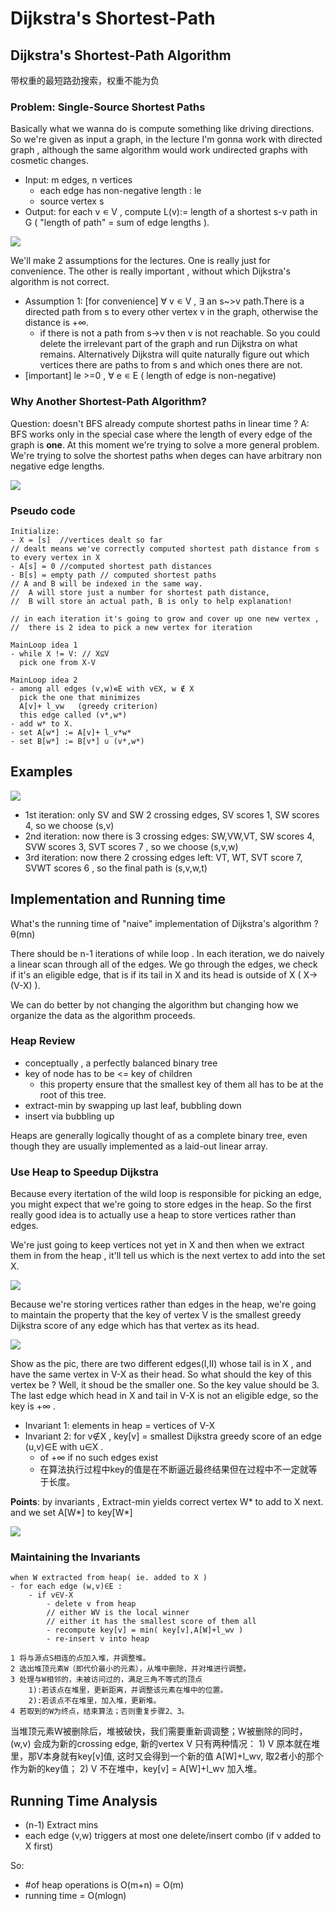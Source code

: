 # Dijkstra's Shortest-Path

## Dijkstra's Shortest-Path Algorithm

带权重的最短路劲搜索，权重不能为负

### Problem: Single-Source Shortest Paths

Basically what we wanna do is compute something like driving directions. So we're given as input a graph, in the lecture I'm gonna work with directed graph , although the same algorithm would work undirected graphs with cosmetic changes.

 - Input: m edges, n vertices
    - each edge has non-negative length : le
    - source vertex s
 - Output: for each v ∊ V , compute L(v):= length of a shortest s-v path in G ( "length of path" = sum of edge lengths ).

![](https://raw.githubusercontent.com/mebusy/notes/master/imgs/shortest_path.PNG)

We'll make 2 assumptions for the lectures. One is really just for convenience. The other is really important , without which Dijkstra's algorithm is not correct.

 - Assumption 1: [for convenience] ∀ v ∊ V , ∃ an s~>v path.There is a directed path from s to every other vertex v in the graph, otherwise the distance is +∞.
    - if there is not a path from s->v  then v is not reachable. So you could delete the irrelevant part of the graph and run Dijkstra on what remains. Alternatively Dijkstra will quite naturally figure out which vertices there are paths to from s and which ones there are not.
 - [important] le >=0 , ∀ e ∊ E  ( length of edge is non-negative)


### Why Another Shortest-Path Algorithm?

Question: doesn't BFS already compute shortest paths in linear time ?
A: BFS works only in the special case where the length of every edge of the graph is **one**.  At this moment we're trying to solve a more general problem. We're trying to solve the shortest paths when deges can have arbitrary non negative edge lengths.

![](https://raw.githubusercontent.com/mebusy/notes/master/imgs/Dijkstra_illu.PNG)

### Pseudo code

```
Initialize:
- X = [s]  //vertices dealt so far
// dealt means we've correctly computed shortest path distance from s to every vertex in X
- A[s] = 0 //computed shortest path distances
- B[s] = empty path // computed shortest paths
// A and B will be indexed in the same way. 
//  A will store just a number for shortest path distance, 
//  B will store an actual path, B is only to help explanation!

// in each iteration it's going to grow and cover up one new vertex , 
//  there is 2 idea to pick a new vertex for iteration

MainLoop idea 1
- while X != V: // X⊆V
  pick one from X-V 

MainLoop idea 2
- among all edges (v,w)∊E with v∈X, w ∉ X 
  pick the one that minimizes 
  A[v]+ l_vw   (greedy criterion)
  this edge called (v*,w*)
- add w* to X.
- set A[w*] := A[v]+ l_v*w*
- set B[w*] := B[v*] ∪ (v*,w*)
```


## Examples

![](https://raw.githubusercontent.com/mebusy/notes/master/imgs/Dijkstra_iteration1.PNG)

 - 1st iteration: only SV and SW 2 crossing edges, SV scores 1, SW scores 4, so we choose (s,v)
 - 2nd iteration: now there is 3 crossing edges: SW,VW,VT, SW scores 4, SVW scores 3, SVT scores 7 , so we choose (s,v,w)
 - 3rd iteration: now there 2 crossing edges left: VT, WT, SVT score 7, SVWT scores 6 , so the final path is (s,v,w,t)

## Implementation and Running time

What's the running time of "naive" implementation of Dijkstra's algorithm ?  θ(mn)

There should be n-1 iterations of while loop . In each iteration, we do naively a linear scan through all of the edges. We go through the edges, we check if it's an eligible edge, that is if its tail in X and its head is outside of X ( X->(V-X) ).

We can do better by not changing the algorithm but changing how we organize the data as the algorithm proceeds.


### Heap Review

 - conceptually , a perfectly balanced binary tree 
 - key of node has to be  <= key of children 
    - this property ensure that the smallest key of them all has to be at the root of this tree.
 - extract-min by swapping up last leaf, bubbling down
 - insert via bubbling up
 
Heaps are generally logically thought of as a complete binary tree, even though they are usually implemented as a laid-out linear array. 


### Use Heap to Speedup Dijkstra

Because every itertation of the wild loop is responsible for picking an edge, you might expect that we're going to store edges in the heap. So the first really good idea is to actually use a heap to store vertices rather than edges.

We're just going to keep vertices not yet in X and then when we extract them in from the heap , it'll tell us which is the next vertex to add into the set X.

![](https://raw.githubusercontent.com/mebusy/notes/master/imgs/Dijkstra_X_V-X.PNG)

Because we're storing vertices rather than edges in the heap, we're going to maintain the property that the key of vertex V is the smallest greedy Dijkstra score of any edge which has that vertex as its head.

![](https://raw.githubusercontent.com/mebusy/notes/master/imgs/Dijkstra_X_X-V_key.PNG)

Show as the pic, there are two different edges(I,II) whose tail is in X , and have the same vertex in V-X as their head. So what should the key of this vertex be ? Well, it shoud be the smaller one. So the key value should be 3. The last edge which head in X and tail in V-X is not an eligible edge, so the key is +∞ . 

 - Invariant 1: elements in heap = vertices of V-X
 - Invariant 2: for v∉X , key[v] = smallest Dijkstra greedy score of an edge (u,v)∈E  with u∈X .
    - of +∞ if no such edges exist
    - 在算法执行过程中key的值是在不断逼近最终结果但在过程中不一定就等于长度。
 

**Points**: by invariants , Extract-min yields correct vertex W* to add to X next. and we set A[W*] to key[W*]

![](https://raw.githubusercontent.com/mebusy/notes/master/imgs/Dijkstra_heap_speedup.PNG)


### Maintaining the Invariants

```
when W extracted from heap( ie. added to X )
- for each edge (w,v)∈E : 
    - if v∈V-X 
        - delete v from heap
        // either WV is the local winner
        // either it has the smallest score of them all
        - recompute key[v] = min( key[v],A[W]+l_wv )
        - re-insert v into heap
```

```
1 将与源点S相连的点加入堆，并调整堆。
2 选出堆顶元素W（即代价最小的元素），从堆中删除，并对堆进行调整。
3 处理与W相邻的，未被访问过的，满足三角不等式的顶点
    1):若该点在堆里，更新距离，并调整该元素在堆中的位置。
    2):若该点不在堆里，加入堆，更新堆。
4 若取到的W为终点，结束算法；否则重复步骤2、3。
```

当堆顶元素W被删除后，堆被破快，我们需要重新调调整；W被删除的同时， (w,v) 会成为新的crossing edge, 新的vertex V 只有两种情况： 1) V 原本就在堆里，那V本身就有key[v]值, 这时又会得到一个新的值 A[W]+l_wv, 取2者小的那个作为新的key值； 2) V 不在堆中，key[v] = A[W]+l_wv 加入堆。

## Running Time Analysis

 - (n-1) Extract mins
 - each edge (v,w) triggers at most one delete/insert combo (if v added to X first)

So:

 - #of heap operations is O(m+n) = O(m)
 - running time = O(mlogn) 
